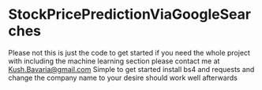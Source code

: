 # StockPricePredictionViaGoogleSearches
Please not this is just the code to get started if you need the whole project with including the machine learning section please contact me  at Kush.Bavaria@gmail.com
Simple to get started install bs4 and requests and change the company name to your desire should work well afterwards

